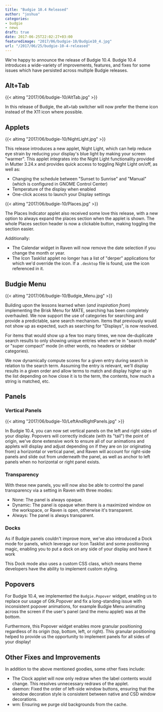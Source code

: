 ```yaml
---
title: "Budgie 10.4 Released"
author: "joshua"
categories:
- budgie
- news
draft: true
date: 2017-06-25T22:02:27+03:00
featuredimage: "2017/06/budgie-10/Budgie10_4.jpg"
url: "/2017/06/25/budgie-10-4-released"
---
```


We're happy to announce the release of Budgie 10.4. Budgie 10.4 introduces a wide-variety of improvements, features,  and fixes for some issues which have persisted across multiple Budgie releases.

## Alt+Tab

{{< altimg "2017/06/budgie-10/AltTab.jpg" >}}

In this release of Budgie, the alt+tab switcher will now prefer the theme icon instead of the X11 icon where possible.

## Applets

{{< altimg "2017/06/budgie-10/NightLight.jpg" >}}

This release introduces a new applet, Night Light, which can help reduce eye strain by reducing your display's blue light by making your screen "warmer". This applet integrates into the Night Light functionality provided in Mutter 3.24.x and provides quick access to toggling Night Light on/off, as well as:

- Changing the schedule between "Sunset to Sunrise" and "Manual" (which is configured in GNOME Control Center)
- Temperature of the display when enabled
- One-click access to launch your Display settings

{{< altimg "2017/06/budgie-10/Places.jpg" >}}

The Places Indicator applet also received some love this release, with a new option to always expand the places section when the applet is shown. The whole Places section header is now a clickable button, making toggling the section easier.

Additionally:

- The Calendar widget in Raven will now remove the date selection if you change the month or year.
- The Icon Tasklist applet no longer has a list of "derper" applications for which we'd override the icon. If a `.desktop` file is found, use the icon referenced in it.

## Budgie Menu

{{< altimg "2017/06/budgie-10/Budgie_Menu.jpg" >}}

Building upon the lessons learned when (*and inspiration from*) implementing the Brisk Menu for MATE, searching has been completely overhauled. We now support the use of categories for searching and provide a predictable, sane search mechanism. Items that previously would not show up as expected, such as searching for "Displays", is now resolved.

For items that would show up a few too many times, we now de-duplicate search results to only showing unique entries when we're in "search mode" or "super compact" mode (in other words, no headers or sidebar categories).

We now dynamically compute scores for a given entry during search in relation to the search term. Assuming the entry is relevant, we'll display results in a given order and allow terms to match and display higher up in the list depending on how close it is to the term, the contents, how much a string is matched, etc.

## Panels

### Vertical Panels

{{< altimg "2017/06/budgie-10/LeftAndRightPanels.jpg" >}}

In Budgie 10.4, you can now set vertical panels on the left and right sides of your display. Popovers will correctly indicate (with its "tail") the point of origin, we've done extensive work to ensure all of our animations and applets will display and adjust depending on if they are on (or originating from) a horizontal or vertical panel, and Raven will account for right-side panels and slide out from underneath the panel, as well as anchor to left panels when no horizontal or right panel exists.

### Transparency

With these new panels, you will now also be able to control the panel transparency via a setting in Raven with three modes:

- None: The panel is always opaque.
- Dynamic: The panel is opaque when there is a maximized window on the workspace, or Raven is open, otherwise it's transparent.
- Always: The panel is always transparent.

### Docks

As if Budgie panels couldn't improve more, we've also introduced a Dock mode for panels, which leverage our Icon Tasklist and some positioning magic, enabling you to put a dock on any side of your display and have it work 

This Dock mode also uses a custom CSS class, which means theme developers have the ability to implement custom styling.

## Popovers

For Budgie 10.4, we implemented the `Budgie.Popover` widget, enabling us to replace our usage of Gtk.Popover and fix a long-standing issue with inconsistent popover animations, for example Budgie Menu animating across the screen if the user's panel (and the menu applet) was at the bottom.

Furthermore, this Popover widget enables more granular positioning regardless of its origin (top, bottom, left, or right). This granular positioning helped to provide us the opportunity to implement panels for all sides of your display!

## Other Fixes and Improvements

In addition to the above mentioned goodies, some other fixes include:

- The Clock applet will now only redraw when the label contents would change. This resolves unnecessary redraws of the applet.
- daemon: Fixed the order of left-side window buttons, ensuring that the window decoration style is consistent between native and CSD window decorations.
- wm: Ensuring we purge old backgrounds from the cache.